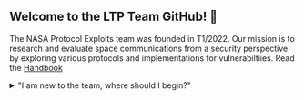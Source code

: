## Welcome to the LTP Team GitHub! 👋

The NASA Protocol Exploits team was founded in T1/2022. Our mission is to research and evaluate space communications from a security perspective by exploring various protocols and implementations for vulnerabiltiies. 
Read the [Handbook](https://github.com/NASA-Protocol-Exploits/handbook/blob/main/README.md) 
<details>

<summary>"I am new to the team, where should I begin?"</summary>
  <br>
<ul>
<li>Read the [Handbook](https://github.com/NASA-Protocol-Exploits/handbook/blob/main/README.md) its full of all sorts of helpful information!</li>
<li>Take a look at the avaiable learning resources.</li>
<li>Learn how to setup and use the virtual enviorment.</li>
<li>Familiarizing yourself with the contribution guide.</li>
</details>
